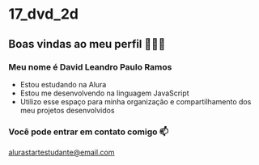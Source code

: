 # 17_dvd_2d

## Boas vindas ao meu perfil 🏃‍♂️💨
### Meu nome é David Leandro Paulo Ramos

- Estou estudando na Alura
- Estou me desenvolvendo na linguagem JavaScript
- Utilizo esse espaço para minha organização e compartilhamento dos meu projetos desenvolvidos
### Você pode entrar em contato comigo 📫
alurastartestudante@email.com
